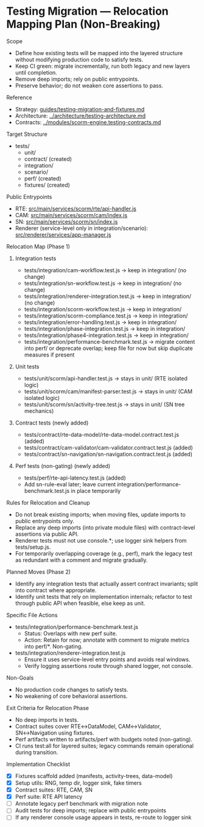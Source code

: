 # Testing Migration — Relocation Mapping Plan (Non-Breaking)

Scope
- Define how existing tests will be mapped into the layered structure without modifying production code to satisfy tests.
- Keep CI green: migrate incrementally, run both legacy and new layers until completion.
- Remove deep imports; rely on public entrypoints.
- Preserve behavior; do not weaken core assertions to pass.

Reference
- Strategy: [guides/testing-migration-and-fixtures.md](testing-migration-and-fixtures.md:1)
- Architecture: [../architecture/testing-architecture.md](../architecture/testing-architecture.md:1)
- Contracts: [../modules/scorm-engine.testing-contracts.md](../modules/scorm-engine.testing-contracts.md:1)

Target Structure
- tests/
  - unit/
  - contract/      (created)
  - integration/
  - scenario/
  - perf/          (created)
  - fixtures/      (created)

Public Entrypoints
- RTE: [src/main/services/scorm/rte/api-handler.js](../../src/main/services/scorm/rte/api-handler.js:1)
- CAM: [src/main/services/scorm/cam/index.js](../../src/main/services/scorm/cam/index.js:1)
- SN:  [src/main/services/scorm/sn/index.js](../../src/main/services/scorm/sn/index.js:1)
- Renderer (service-level only in integration/scenario): [src/renderer/services/app-manager.js](../../src/renderer/services/app-manager.js:1)

Relocation Map (Phase 1)
1) Integration tests
   - tests/integration/cam-workflow.test.js → keep in integration/ (no change)
   - tests/integration/sn-workflow.test.js → keep in integration/ (no change)
   - tests/integration/renderer-integration.test.js → keep in integration/ (no change)
   - tests/integration/scorm-workflow.test.js → keep in integration/
   - tests/integration/scorm-compliance.test.js → keep in integration/
   - tests/integration/error-handling.test.js → keep in integration/
   - tests/integration/phase-integration.test.js → keep in integration/
   - tests/integration/phase4-integration.test.js → keep in integration/
   - tests/integration/performance-benchmark.test.js → migrate content into perf/ or deprecate overlap; keep file for now but skip duplicate measures if present

2) Unit tests
   - tests/unit/scorm/api-handler.test.js → stays in unit/ (RTE isolated logic)
   - tests/unit/scorm/cam/manifest-parser.test.js → stays in unit/ (CAM isolated logic)
   - tests/unit/scorm/sn/activity-tree.test.js → stays in unit/ (SN tree mechanics)

3) Contract tests (newly added)
   - tests/contract/rte-data-model/rte-data-model.contract.test.js (added)
   - tests/contract/cam-validator/cam-validator.contract.test.js (added)
   - tests/contract/sn-navigation/sn-navigation.contract.test.js (added)

4) Perf tests (non-gating) (newly added)
   - tests/perf/rte-api-latency.test.js (added)
   - Add sn-rule-eval later; leave current integration/performance-benchmark.test.js in place temporarily

Rules for Relocation and Cleanup
- Do not break existing imports; when moving files, update imports to public entrypoints only.
- Replace any deep imports (into private module files) with contract-level assertions via public API.
- Renderer tests must not use console.*; use logger sink helpers from tests/setup.js.
- For temporarily overlapping coverage (e.g., perf), mark the legacy test as redundant with a comment and migrate gradually.

Planned Moves (Phase 2)
- Identify any integration tests that actually assert contract invariants; split into contract where appropriate.
- Identify unit tests that rely on implementation internals; refactor to test through public API when feasible, else keep as unit.

Specific File Actions
- tests/integration/performance-benchmark.test.js
  - Status: Overlaps with new perf suite.
  - Action: Retain for now; annotate with comment to migrate metrics into perf/*. Non-gating.
- tests/integration/renderer-integration.test.js
  - Ensure it uses service-level entry points and avoids real windows.
  - Verify logging assertions route through shared logger, not console.

Non-Goals
- No production code changes to satisfy tests.
- No weakening of core behavioral assertions.

Exit Criteria for Relocation Phase
- No deep imports in tests.
- Contract suites cover RTE↔DataModel, CAM↔Validator, SN↔Navigation using fixtures.
- Perf artifacts written to artifacts/perf with budgets noted (non-gating).
- CI runs test:all for layered suites; legacy commands remain operational during transition.

Implementation Checklist
- [x] Fixtures scaffold added (manifests, activity-trees, data-model)
- [x] Setup utils: RNG, temp dir, logger sink, fake timers
- [x] Contract suites: RTE, CAM, SN
- [x] Perf suite: RTE API latency
- [ ] Annotate legacy perf benchmark with migration note
- [ ] Audit tests for deep imports; replace with public entrypoints
- [ ] If any renderer console usage appears in tests, re-route to logger sink